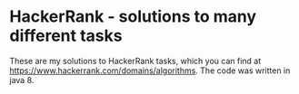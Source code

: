 # HackerRank - solutions to many different tasks
These are my solutions to HackerRank tasks, which you can find at https://www.hackerrank.com/domains/algorithms.
The code was written in java 8.
